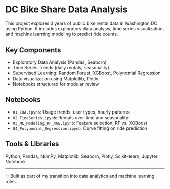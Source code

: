 # DC Bike Share Data Analysis

This project explores 3 years of public bike rental data in Washington DC using Python. It includes exploratory data analysis, time series visualization, and machine learning modeling to predict ride counts.

## Key Components

- Exploratory Data Analysis (Pandas, Seaborn)
- Time Series Trends (daily rentals, seasonality)
- Supervised Learning: Random Forest, XGBoost, Polynomial Regression
- Data visualization using Matplotlib, Plotly
- Notebooks structured for modular review

## Notebooks

- `01_EDA.ipynb`: Usage trends, user types, hourly patterns
- `02_TimeSeries.ipynb`: Rentals over time and seasonality
- `03_ML_Modeling_RF_XGB.ipynb`: Feature selection, RF vs. XGBoost
- `04_Polynomial_Regression.ipynb`: Curve fitting on ride prediction

## Tools & Libraries

Python, Pandas, NumPy, Matplotlib, Seaborn, Plotly, Scikit-learn, Jupyter Notebook

---

✨ Built as part of my transition into data analytics and machine learning roles.
